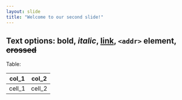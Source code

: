 ```yaml
---
layout: slide
title: "Welcome to our second slide!"
---
```


Text options:
**bold**, *italic*, [link](http://google.com), `<addr>` element, ~~crossed~~
---

Table: 

col_1 | col_2
----- | -----
cell_1 | cell_2


